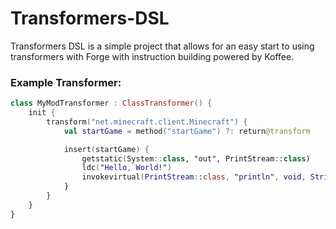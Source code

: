 # Transformers-DSL

Transformers DSL is a simple project that allows for an easy start to using transformers with Forge with instruction building powered by Koffee.

### Example Transformer:

```kotlin
class MyModTransformer : ClassTransformer() {
    init {
        transform("net.minecraft.client.Minecraft") {
            val startGame = method("startGame") ?: return@transform

            insert(startGame) {
                getstatic(System::class, "out", PrintStream::class)
                ldc("Hello, World!")
                invokevirtual(PrintStream::class, "println", void, String::class)
            }
        }
    }
}
```